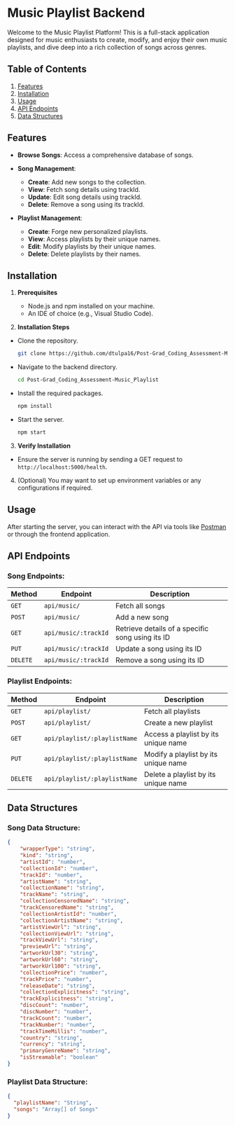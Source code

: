 # Music Playlist Backend

Welcome to the Music Playlist Platform! This is a full-stack application designed for music enthusiasts to create, modify, and enjoy their own music playlists, and dive deep into a rich collection of songs across genres.

## Table of Contents
1. [Features](#features)
2. [Installation](#installation)
3. [Usage](#usage)
4. [API Endpoints](#api-endpoints)
5. [Data Structures](#data-structures)

## Features

- **Browse Songs**: Access a comprehensive database of songs.
  
- **Song Management**:
    - **Create**: Add new songs to the collection.
    - **View**: Fetch song details using trackId.
    - **Update**: Edit song details using trackId.
    - **Delete**: Remove a song using its trackId.

- **Playlist Management**:
    - **Create**: Forge new personalized playlists.
    - **View**: Access playlists by their unique names.
    - **Edit**: Modify playlists by their unique names.
    - **Delete**: Delete playlists by their names.
## Installation

1. **Prerequisites**
   - Node.js and npm installed on your machine.
   - An IDE of choice (e.g., Visual Studio Code).

2. **Installation Steps**
- Clone the repository.
   ```bash
   git clone https://github.com/dtulpa16/Post-Grad_Coding_Assessment-Music_Playlist.git
   
- Navigate to the backend directory.
  ```bash
  cd Post-Grad_Coding_Assessment-Music_Playlist
- Install the required packages.
  ```bash
  npm install
- Start the server.
  ```bash
  npm start

3. **Verify Installation**
- Ensure the server is running by sending a GET request to `http://localhost:5000/health`.

4. (Optional) You may want to set up environment variables or any configurations if required.

## Usage

After starting the server, you can interact with the API via tools like [Postman](https://www.postman.com/) or through the frontend application.

## API Endpoints

### **Song Endpoints:**

| Method | Endpoint          | Description                        |
|--------|-------------------|------------------------------------|
| `GET`  | `api/music/`               | Fetch all songs                    |
| `POST` | `api/music/`               | Add a new song                     |
| `GET`  | `api/music/:trackId`       | Retrieve details of a specific song using its ID |
| `PUT`  | `api/music/:trackId`       | Update a song using its ID         |
| `DELETE`| `api/music/:trackId`      | Remove a song using its ID         |

### **Playlist Endpoints:**

| Method | Endpoint            | Description                              |
|--------|---------------------|------------------------------------------|
| `GET`  | `api/playlist/`        | Fetch all playlists                      |
| `POST` | `api/playlist/`                 | Create a new playlist                    |
| `GET`  | `api/playlist/:playlistName`    | Access a playlist by its unique name     |
| `PUT`  | `api/playlist/:playlistName`    | Modify a playlist by its unique name     |
| `DELETE` | `api/playlist/:playlistName`  | Delete a playlist by its unique name     |

## Data Structures

### **Song Data Structure**:

```json
{
    "wrapperType": "string",
    "kind": "string",
    "artistId": "number",
    "collectionId": "number",
    "trackId": "number",
    "artistName": "string",
    "collectionName": "string",
    "trackName": "string",
    "collectionCensoredName": "string",
    "trackCensoredName": "string",
    "collectionArtistId": "number",
    "collectionArtistName": "string",
    "artistViewUrl": "string",
    "collectionViewUrl": "string",
    "trackViewUrl": "string",
    "previewUrl": "string",
    "artworkUrl30": "string",
    "artworkUrl60": "string",
    "artworkUrl100": "string",
    "collectionPrice": "number",
    "trackPrice": "number",
    "releaseDate": "string",
    "collectionExplicitness": "string",
    "trackExplicitness": "string",
    "discCount": "number",
    "discNumber": "number",
    "trackCount": "number",
    "trackNumber": "number",
    "trackTimeMillis": "number",
    "country": "string",
    "currency": "string",
    "primaryGenreName": "string",
    "isStreamable": "boolean"
}
```
### **Playlist Data Structure**:

```json
{
  "playlistName": "String",
  "songs": "Array[] of Songs"
}
```
